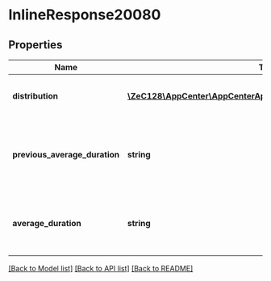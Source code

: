 # InlineResponse20080

## Properties
Name | Type | Description | Notes
------------ | ------------- | ------------- | -------------
**distribution** | [**\ZeC128\AppCenter\AppCenterApi\InlineResponse20080Distribution[]**](InlineResponse20080Distribution.md) | The count of sessions in these buckets. | [optional] 
**previous_average_duration** | **string** | The previous average session duration for previous time range. | [optional] 
**average_duration** | **string** | The average session duration for current time range. | [optional] 

[[Back to Model list]](../README.md#documentation-for-models) [[Back to API list]](../README.md#documentation-for-api-endpoints) [[Back to README]](../README.md)


